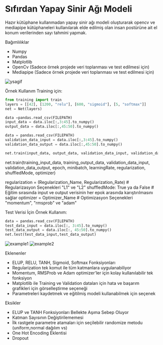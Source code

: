 # Sıfırdan Yapay Sinir Ağı Modeli

Hazır kütüphane kullanmadan yapay sinir ağı modeli oluşturarak opencv ve mediapipe kütüphaneleri kullanılarak elde edilmiş olan insan postürüne ait el konum verilerinden sayı tahmini yapmak.

Bağımlılıklar
- Numpy
- Pandas
- Matplotlib
- OpenCv (Sadece örnek projede veri toplanması ve test edilmesi için)
- Mediapipe (Sadece örnek projede veri toplanması ve test edilmesi için)

![ysagif](https://user-images.githubusercontent.com/67061626/130355986-e9eb4f63-c5c9-420d-9cf7-f2775e450b8d.gif)

Örnek Kullanım Training için:

```python
from training import train
layers = [[42], [1200, "relu"], [600, "sigmoid"], [5, "softmax"]]
net = Net(layers)

data =pandas.read_csv(FILEPATH)
input_data = data.iloc[:,3:45].to_numpy()
output_data = data.iloc[:,45:50].to_numpy()

data = pandas.read_csv(FILEPATH)
validation_data_input = data.iloc[:,3:45].to_numpy()
validation_data_output = data.iloc[:,45:50].to_numpy()

net.train(input_data, output_data, validation_data_input, validation_data_output, 50, 32, learningRate=0.0003,regularization=("None",0), shuffledMode=True, optimizer="None")
```

net.train(training_input_data, training_output_data, validation_data_input, validation_data_output, epoch, minibatch, learningRate, regularization, shuffledMode, optimizer)

regularization = (Regularization_Name, Regularization_Rate)   # Regularizasyon Seçenekleri "L1" ve "L2"
shuffledMode: True ya da False  # Eğitim sırasında input ve output verisinin her epok arasında karıştırılmasını sağlar
optimizer = Optimizer_Name  # Optimizasyon Seçenekleri "momentum", "rmsprob" ve "adam"


Test Verisi İçin Örnek Kullanım:

```python
data = pandas.read_csv(FILEPATH)
test_data_input = data.iloc[:, 3:45].to_numpy()
test_data_output = data.iloc[:, 45:50].to_numpy()
net.test(test_data_input,test_data_output)
```

![example1](https://user-images.githubusercontent.com/67061626/130355938-3ce61d1b-d433-4537-bee3-2e6573497c0a.png) ![example2](https://user-images.githubusercontent.com/67061626/130355972-8eb18692-1a22-47a8-b3ec-173f79804810.png)





Eklenenler
- ELUP, RELU, TANH, Sigmoid, Softmax Fonksiyonları
- Regularization tek komut ile tüm katmanlara uygulanabiliyor
- Momentum, RMSProb ve Adam optimizer'ler için kolay kullanılabilir tek fonksiyon
- Matplotlib ile Training ve Validation dataları için hata ve başarım grafikleri için görselleştirme seçeneği
- Parametreleri kaydetmek ve eğitilmiş modeli kullanabilmek için seçenek


Eksikler
- ELUP ve TANH Fonksiyonları Bellekte Aşıma Sebep Oluyor
- Katman Sayısının Değiştirilememesi
- İlk rastgele parametre atamaları için seçilebilir randomize metodu (uniform,normal dağılım vs)
- One Hot Encoding Eklentisi
- Dropout 
